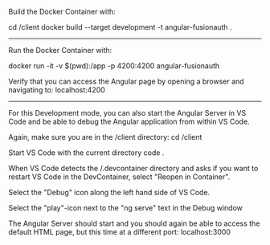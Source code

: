Build the Docker Container with:

cd <project>/client
docker build --target development -t angular-fusionauth .

---

Run the Docker Container with:

docker run -it -v $(pwd):/app -p 4200:4200 angular-fusionauth 

Verify that you can access the Angular page by opening a browser and navigating to: localhost:4200

---

For this Development mode, you can also start the Angular Server in VS Code and be able to debug the Angular application from within VS Code.

Again, make sure you are in the <project>/client directory:
cd <project>/client

Start VS Code with the current directory
code .

When VS Code detects the /.devcontainer directory and asks if you want to restart VS Code in
the DevContainer, select "Reopen in Container".

Select the "Debug" icon along the left hand side of VS Code.

Select the "play"-icon next to the "ng serve" text in the Debug window

The Angular Server should start and you should again be able to access the default HTML page, but this time at a different port: localhost:3000


